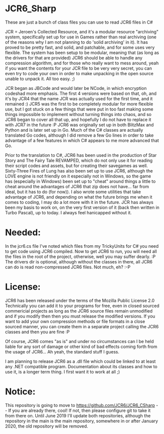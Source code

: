 # JCR6_Sharp 

These are just a bunch of class files you can use to read JCR6 files in C#


JCR = Jeroen's Collected Resource, and it's a modular resource "archiving" system, specifically set up for use in Games rather than real archiving (one of the reasons why I am not planning to do 'solid archiving' in it). It has proved to be pretty fast, and solid, and patchable, and for some uses very flexible.
The system has been setup to be modular, meaning that (as long as the drivers for that are provided) JCR6 should be able to handle any compression algorithm, and for those who really want to mess around, yeah if you want the contents for your JCR file to be very very secret, you can even try to code your own in order to make unpacking in the open source unable to unpack it. All too easy. ;)


JCR began as JBCode and would later be NCode, in which encryption codeshad more emphasis. The first 4 versions were based on that, oh, and it's by JCR4 that the name JCR was actually used for the first time, and it remained :)
JCR5 was the first to be completely modular for more flexible use, but I got stuck on a few things that were put in too fast making some things impossible to implement without turning things into chaos, and so JCR6 began to cover all that up, and hopefully I do not have to replace it with JCR7 in the future :P
JCR6 was originally set up in both BlitzMax and Python and is later set up in Go. Much of the C# classes are actually translated Go codes, although I did remove a few Go lines in order to take advantage of a few features in which C# appears to me more advanced that Go.

Prior to the translation to C#, JCR6 has been used in the production of Star Story and The Fairy Tale REVAMPED, which do not only use it for reading their script codes and assets, but for creating their savegames as well. Sixty-Three Fires of Lung has also been set up to use JCR6, although the LOVE engine is not friendly on it especially not in Windows, so the game has (especially in Windows) been set up to "cheat" around things a little to cheat around the advantages of JCR6 that zip does not have... far from ideal, but it has to do (for now)).
I also wrote some utilities that take advantage of JCR6, and depending on what the future brings me when it comes to coding, I may do a lot more with it in the future. JCR has always been my basis to work on, on the very first version of it (back then written in Turbo Pascal), up to today. I always feel hanicapped without it.

# Needed:

In the jcr6.cs file I've noted which files from my TrickyUnits for C# you need to get code using JCR6 compiled. Now to get JCR6 to run, you will need all the files in the root of the project, otherwise, well you may suffer dearly. :P
The drivers dir is optional, although without the classes in there, all JCR6 can do is read non-compressed JCR6 files. Not much, eh? :-P

# License:

JCR6 has been released under the terms of the Mozilla Public License 2.0
Technically you can add it to your programs for free, even in closed sourced commericial projects as long as the JCR6 source files remain unmodified and if you modify then then you must release the modified versions.
If you want to add your own compression methods or file formats in a close sourced manner, you can create them in a separate project calling the JCR6 classes and then you are fine :P

Of course, JCR6 comes "as is" and under no circumstances can I be held liable for any sort of damage or other kind of bad effects coming forth from the usage of JCR6... Ah yeah, the standard stuff I guess.



I am planning to release JCR6 as a .dll file which could be linked to at least any .NET compatible program. Documentation about its classes and how to use it, is a longer term thing. I first want it to work at all ;)


# Notice:

This repository is going to move to https://github.com/JCR6/JCR6_CSharp -- If you are already there, cool! If not, then please configure git to take it from there on. Until June 2019 I'll update both repositories, although the repository in the main is the main repository, somewhere in or after January 2020, the old repository will be removed.

